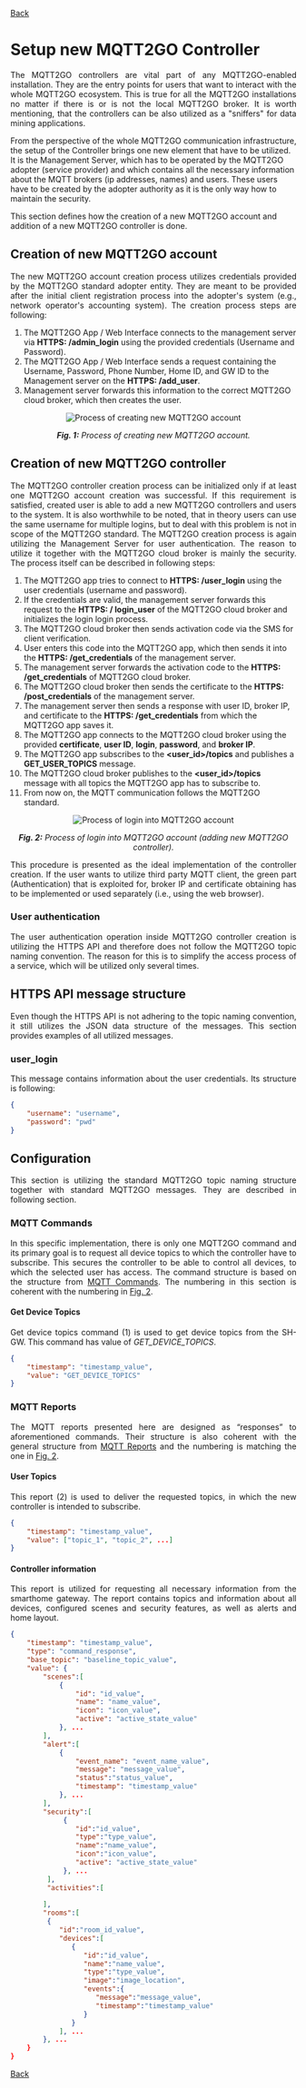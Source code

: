 [Back](./index.md#add-devices)
# Setup new MQTT2GO Controller
<p align="justify" >
The MQTT2GO controllers are vital part of any MQTT2GO-enabled installation. They are the entry points for users that want to interact with the whole MQTT2GO ecosystem. This is true for all the MQTT2GO installations no matter if there is or is not the local MQTT2GO broker. It is worth mentioning, that the controllers can be also utilized as a "sniffers" for data mining applications.

From the perspective of the whole MQTT2GO communication infrastructure, the setup of the Controller brings one new element that have to be utilized. It is the Management Server, which has to be operated by the MQTT2GO adopter (service provider) and which contains all the necessary information about the MQTT brokers (ip addresses, names) and users. These users have to be created by the adopter authority as it is the only way how to maintain the security.

This section defines how the creation of a new MQTT2GO account and addition of a new MQTT2GO controller is done.
</p>

## Creation of new MQTT2GO account
<p align="justify" >
The new MQTT2GO account creation process utilizes credentials provided by the MQTT2GO standard adopter entity. They are meant to be provided after the initial client registration process into the adopter's system (e.g., network operator's accounting system). The creation process steps are following:
</p>

1. The MQTT2GO App / Web Interface connects to the management server via __HTTPS: /admin_login__ using the provided credentials (Username and Password).
1. The MQTT2GO App / Web Interface sends a request containing the Username, Password, Phone Number, Home ID, and GW ID to the Management server on the  __HTTPS: /add_user__.
1. Management server forwards this information to the correct MQTT2GO cloud broker, which then creates the user.

<p align="center" >
	<img src="create_account.svg" alt="Process of creating new MQTT2GO account">
</p>
<p align="center" >
	<a name="create-account-fig"></a><em><strong>Fig. 1:</strong> Process of creating new MQTT2GO account.</em>
</p>

## Creation of new MQTT2GO controller
<p align="justify" >
The MQTT2GO controller creation process can be initialized only if at least one MQTT2GO account creation was successful. If this requirement is satisfied, created user is able to add a new MQTT2GO controllers and users to the system. It is also worthwhile to be noted, that in theory users can use the same username for multiple logins, but to deal with this problem is not in scope of the MQTT2GO standard. The MQTT2GO creation process is again utilizing the Management Server for user authentication. The reason to utilize it together with the MQTT2GO cloud broker is mainly the security. The process itself can be described in following steps:
</p>

1. The MQTT2GO app tries to connect to __HTTPS: /user_login__ using the user credentials (username and password).
1. If the credentials are valid, the management server forwards this request to the __HTTPS: / login_user__ of the MQTT2GO cloud broker and initializes the login login process.
1. The MQTT2GO cloud broker then sends activation code via the SMS for client verification.
1. User enters this code into the MQTT2GO app, which then sends it into the __HTTPS: /get_credentials__ of the management server.
1. The management server forwards the activation code to the __HTTPS: /get_credentials__ of MQTT2GO cloud broker.
1. The MQTT2GO cloud broker then sends the certificate to the __HTTPS: /post_credentials__ of the management server.
1. The management server then sends a response with user ID, broker IP, and certificate to the __HTTPS: /get_credentials__ from which the MQTT2GO app saves it.
1. The MQTT2GO app connects to the MQTT2GO cloud broker using the provided __certificate__,  __user ID__, __login__, __password__, and __broker IP__.
1. The MQTT2GO app subscribes to the __\<user_id\>/topics__ and publishes a __GET_USER_TOPICS__ message.
1. The MQTT2GO cloud broker publishes to the __\<user_id\>/topics__ message with all topics the MQTT2GO app has to subscribe to.
1. From now on, the MQTT communication follows the MQTT2GO standard.

<p align="center" >
	<img src="mqtt_controller_login.svg" alt="Process of login into MQTT2GO account">
</p>
<p align="center" >
	<a name="add-devices-fig"></a><em><strong>Fig. 2:</strong> Process of login into MQTT2GO account (adding new MQTT2GO controller).</em>
</p>

<p align="justify" >
This procedure is presented as the ideal implementation of the controller creation. If the user wants to utilize third party MQTT client, the green part (Authentication) that is exploited for, broker IP and certificate obtaining has to be implemented or used separately (i.e., using the web browser). 
</p>

### User authentication
<p align="justify" >
The user authentication operation inside MQTT2GO controller creation is utilizing the HTTPS API and therefore does not follow the MQTT2GO topic naming convention. The reason for this is to simplify the access process of a service, which will be utilized only several times. 
</p>

## HTTPS API message structure
<p align="justify" >
Even though the HTTPS API is not adhering to the topic naming convention, it still utilizes the JSON data structure of the messages. This section provides examples of all utilized messages.
</p>

### user_login
<p align="justify" >
This message contains information about the user credentials. Its structure is following:
</p>

```json
{	
	"username": "username",
	"password": "pwd"
}
```

## Configuration
<p align="justify">
This section is utilizing the standard MQTT2GO topic naming structure together with standard MQTT2GO messages. They are described in following section.
</p>

### MQTT Commands
<p align="justify">
In this specific implementation, there is only one MQTT2GO command and its primary goal is to request all device topics to which the controller have to subscribe. This secures the controller to be able to control all devices, to which the selected user has access. The command structure is based on the structure from <a href="./mqtt2go-commands#mqtt_commands">MQTT Commands</a>. The numbering in this section is coherent with the numbering in <a href="#add-devices-fig">Fig. 2</a>.
</p>

#### Get Device Topics
<p align="justify">
Get device topics command (1) is used to get device topics from the SH-GW. This command has value of <em>GET_DEVICE_TOPICS</em>.
</p>

```json
{
	"timestamp": "timestamp_value",
	"value": "GET_DEVICE_TOPICS"
}
```

### MQTT Reports
<p align="justify">
The MQTT reports presented here are designed as “responses” to aforementioned commands. Their structure is also coherent with the general structure from <a href="./mqtt2go-commands#mqtt_reports">MQTT Reports</a> and the numbering is matching the one in <a href="#add-devices-fig">Fig. 2</a>.
</p>

#### User Topics
<p align="justify">
This report (2) is used to deliver the requested topics, in which the new controller is intended to subscribe.
</p>

```json
{
	"timestamp": "timestamp_value",
	"value": ["topic_1", "topic_2", ...]
}
```

#### Controller information
<p align="justify">
This report is utilized for requesting all necessary information from the smarthome gateway. The report contains topics and information about all devices, configured scenes and security features, as well as alerts and home layout.
</p>

```json
{
    "timestamp": "timestamp_value",
    "type": "command_response",
    "base_topic": "baseline_topic_value",
    "value": {
        "scenes":[
            {
                "id": "id_value",
                "name": "name_value",
                "icon": "icon_value",
                "active": "active_state_value"
            }, ...
        ],
        "alert":[
            {
                "event_name": "event_name_value",
                "message": "message_value",
                "status":"status_value",
                "timestamp": "timestamp_value"
            }, ...
        ],
        "security":[
             {
                "id":"id_value",
                "type":"type_value",
                "name":"name_value",
                "icon":"icon_value",
                "active": "active_state_value"
             }, ...
         ],
         "activities":[
         
        ],
        "rooms":[
         {
            "id":"room_id_value",
            "devices":[
               {
                  "id":"id_value",
                  "name":"name_value",
                  "type":"type_value",
                  "image":"image_location",
                  "events":{
                     "message":"message_value",
                     "timestamp":"timestamp_value"
                  }
               }
            ], ...
        }, ...
    }
}
```

[Back](./index.md#add-devices)
